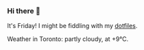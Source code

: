 ### Hi there :wave:

It's Friday! I might be fiddling with my [dotfiles](https://github.com/bewuethr/dotfiles).

Weather in Toronto: partly cloudy, at +9°C.
